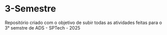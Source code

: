 # 3-Semestre
Repositório criado com o objetivo de subir todas as atividades feitas para o 3° semstre de ADS - SPTech - 2025

